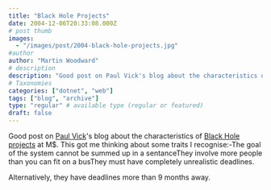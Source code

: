 ```yaml
---
title: "Black Hole Projects"
date: 2004-12-06T20:33:08.000Z
# post thumb
images:
  - "/images/post/2004-black-hole-projects.jpg"
#author
author: "Martin Woodward"
# description
description: "Good post on Paul Vick's blog about the characteristics of Black Hole projects at M$."
# Taxonomies
categories: ["dotnet", "web"]
tags: ["blog", "archive"]
type: "regular" # available type (regular or featured)
draft: false
---
```

Good post on [Paul Vick](http://www.panopticoncentral.net/)'s blog about the characteristics of [Black Hole projects](http://www.panopticoncentral.net/archive/2004/12/01/2598.aspx) at M$.  This got me thinking about some traits I recognise:-The goal of the system cannot be summed up in a sentanceThey involve more people than you can fit on a busThey must have completely unrealistic deadlines.

Alternatively, they have deadlines more than 9 months away.
